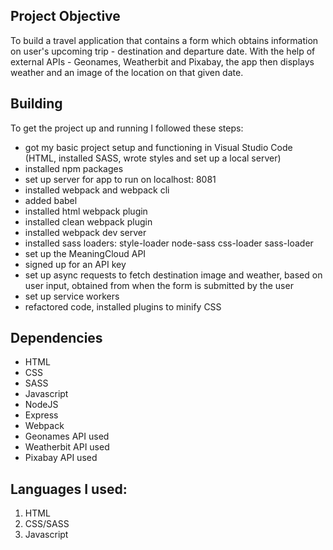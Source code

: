 ## Project Objective
To build a travel application that contains a form which obtains information on user's upcoming trip - destination and departure date. With the help of external APIs - Geonames, Weatherbit and Pixabay, the app then displays weather and an image of the location on that given date.

## Building
To get the project up and running I followed these steps:

- got my basic project setup and functioning in Visual Studio Code (HTML, installed SASS, wrote styles and set up a local server)
- installed npm packages
- set up server for app to run on localhost: 8081
- installed webpack and webpack cli
- added babel
- installed html webpack plugin
- installed clean webpack plugin
- installed webpack dev server
- installed sass loaders: style-loader node-sass css-loader sass-loader
- set up the MeaningCloud API
- signed up for an API key
- set up async requests to fetch destination image and weather, based on user input, obtained from when the form is submitted by the user
- set up service workers
- refactored code, installed plugins to minify CSS

## Dependencies
* HTML
* CSS
* SASS
* Javascript
* NodeJS
* Express
* Webpack
* Geonames API used
* Weatherbit API used
* Pixabay API used

## Languages I used: 
1. HTML
2. CSS/SASS
3. Javascript
